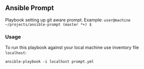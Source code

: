 ## Ansible Prompt

Playbook setting up git aware prompt. Example:
``` user@machine ~/projects/ansible-prompt (master *+) $ ```

### Usage
To run this playbook against your local machine use inventory file ``` localhost ```:

``` ansible-playbook -i localhost prompt.yml ```